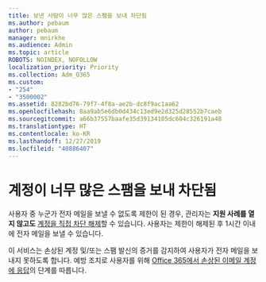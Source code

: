 ```yaml
---
title: 보낸 사람이 너무 많은 스팸을 보내 차단됨
ms.author: pebaum
author: pebaum
manager: mnirkhe
ms.audience: Admin
ms.topic: article
ROBOTS: NOINDEX, NOFOLLOW
localization_priority: Priority
ms.collection: Adm_O365
ms.custom:
- "254"
- "3500002"
ms.assetid: 8282bd76-79f7-4f8a-ae2b-dc8f9ac1aa62
ms.openlocfilehash: 8aa9ab5e6db0d434c13ed9e2d325d28552b7caeb
ms.sourcegitcommit: a66b37557baafe35d39134105dc604c326191a48
ms.translationtype: HT
ms.contentlocale: ko-KR
ms.lasthandoff: 12/27/2019
ms.locfileid: "40886407"
---
```

# <a name="account-is-blocked-for-sending-too-much-spam"></a>계정이 너무 많은 스팸을 보내 차단됨

사용자 중 누군가 전자 메일을 보낼 수 없도록 제한이 된 경우, 관리자는 **지원 사례를 열지 않고도** [계정을 직접 차단 해제](https://protection.office.com/?hash=/restrictedusers)할 수 있습니다. 사용자는 제한이 해제된 후 1시간 이내에 전자 메일을 보낼 수 있습니다.

이 서비스는 손상된 계정 및/또는 스팸 발신의 증거를 감지하여 사용자가 전자 메일을 보내지 못하도록 합니다. 예방 조치로 사용자를 위해 [Office 365에서 손상된 이메일 계정에 응답](https://docs.microsoft.com/office365/securitycompliance/responding-to-a-compromised-email-account)의 단계를 따릅니다.
